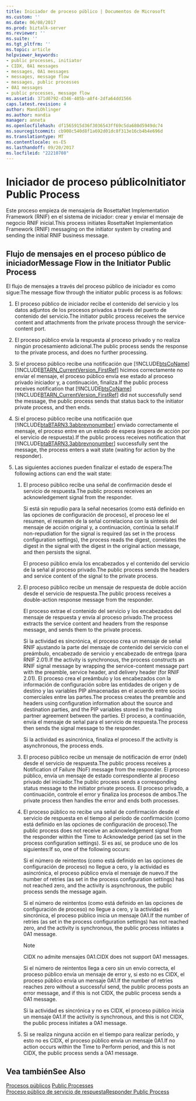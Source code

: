 ```yaml
---
title: Iniciador de proceso público | Documentos de Microsoft
ms.custom: ''
ms.date: 06/08/2017
ms.prod: biztalk-server
ms.reviewer: ''
ms.suite: ''
ms.tgt_pltfrm: ''
ms.topic: article
helpviewer_keywords:
- public processes, initiator
- CIDX, 0A1 messages
- messages, 0A1 messages
- messages, message flow
- messages, public processes
- 0A1 messages
- public processes, message flow
ms.assetid: 371d0792-d346-405b-a8f4-2dfa64dd1566
caps.latest.revision: 4
author: MandiOhlinger
ms.author: mandia
manager: anneta
ms.openlocfilehash: df1565915d36f3036543ff69c5da680d5949dc74
ms.sourcegitcommit: cb908c540d8f1a692d01dc8f313e16cb4b4e696d
ms.translationtype: MT
ms.contentlocale: es-ES
ms.lasthandoff: 09/20/2017
ms.locfileid: "22210708"
---
```

# <a name="initiator-public-process"></a><span data-ttu-id="c63d3-102">Iniciador de proceso público</span><span class="sxs-lookup"><span data-stu-id="c63d3-102">Initiator Public Process</span></span>
<span data-ttu-id="c63d3-103">Este proceso empieza de mensajería de RosettaNet Implementation Framework (RNIF) en el sistema de iniciador: crear y enviar el mensaje de negocio RNIF inicial.</span><span class="sxs-lookup"><span data-stu-id="c63d3-103">This process initiates RosettaNet Implementation Framework (RNIF) messaging on the initiator system by creating and sending the initial RNIF business message.</span></span>  
  
## <a name="message-flow-in-the-initiator-public-process"></a><span data-ttu-id="c63d3-104">Flujo de mensajes en el proceso público de iniciador</span><span class="sxs-lookup"><span data-stu-id="c63d3-104">Message Flow in the Initiator Public Process</span></span>  
 <span data-ttu-id="c63d3-105">El flujo de mensajes a través del proceso público de iniciador es como sigue:</span><span class="sxs-lookup"><span data-stu-id="c63d3-105">The message flow through the initiator public process is as follows:</span></span>  
  
1.  <span data-ttu-id="c63d3-106">El proceso público de iniciador recibe el contenido del servicio y los datos adjuntos de los procesos privados a través del puerto de contenido del servicio.</span><span class="sxs-lookup"><span data-stu-id="c63d3-106">The initiator public process receives the service content and attachments from the private process through the service-content port.</span></span>  
  
2.  <span data-ttu-id="c63d3-107">El proceso público envía la respuesta al proceso privado y no realiza ningún procesamiento adicional.</span><span class="sxs-lookup"><span data-stu-id="c63d3-107">The public process sends the response to the private process, and does no further processing.</span></span>  
  
3.  <span data-ttu-id="c63d3-108">Si el proceso público recibe una notificación que [!INCLUDE[btsCoName](../../includes/btsconame-md.md)] [!INCLUDE[BTARN_CurrentVersion_FirstRef](../../includes/btarn-currentversion-firstref-md.md)] hicimos correctamente no enviar el mensaje, el proceso público envía ese estado al proceso privado iniciador y, a continuación, finaliza.</span><span class="sxs-lookup"><span data-stu-id="c63d3-108">If the public process receives notification that [!INCLUDE[btsCoName](../../includes/btsconame-md.md)][!INCLUDE[BTARN_CurrentVersion_FirstRef](../../includes/btarn-currentversion-firstref-md.md)] did not successfully send the message, the public process sends that status back to the initiator private process, and then ends.</span></span>  
  
4.  <span data-ttu-id="c63d3-109">Si el proceso público recibe una notificación que [!INCLUDE[btaBTARN3.3abbrevnonumber](../../includes/btabtarn3-3abbrevnonumber-md.md)] enviado correctamente el mensaje, el proceso entre en un estado de espera (espera de acción por el servicio de respuesta).</span><span class="sxs-lookup"><span data-stu-id="c63d3-109">If the public process receives notification that [!INCLUDE[btaBTARN3.3abbrevnonumber](../../includes/btabtarn3-3abbrevnonumber-md.md)] successfully sent the message, the process enters a wait state (waiting for action by the responder).</span></span>  
  
5.  <span data-ttu-id="c63d3-110">Las siguientes acciones pueden finalizar el estado de espera:</span><span class="sxs-lookup"><span data-stu-id="c63d3-110">The following actions can end the wait state:</span></span>  
  
    1.  <span data-ttu-id="c63d3-111">El proceso público recibe una señal de confirmación desde el servicio de respuesta.</span><span class="sxs-lookup"><span data-stu-id="c63d3-111">The public process receives an acknowledgement signal from the responder.</span></span>  
  
         <span data-ttu-id="c63d3-112">Si está sin repudio para la señal necesarios (como está definido en las opciones de configuración de proceso), el proceso lee el resumen, el resumen de la señal correlaciona con la síntesis del mensaje de acción original y, a continuación, continúa la señal.</span><span class="sxs-lookup"><span data-stu-id="c63d3-112">If non-repudiation for the signal is required (as set in the process configuration settings), the process reads the digest, correlates the digest in the signal with the digest in the original action message, and then persists the signal.</span></span>  
  
         <span data-ttu-id="c63d3-113">El proceso público envía los encabezados y el contenido del servicio de la señal al proceso privado.</span><span class="sxs-lookup"><span data-stu-id="c63d3-113">The public process sends the headers and service content of the signal to the private process.</span></span>  
  
    2.  <span data-ttu-id="c63d3-114">El proceso público recibe un mensaje de respuesta de doble acción desde el servicio de respuesta.</span><span class="sxs-lookup"><span data-stu-id="c63d3-114">The public process receives a double-action response message from the responder.</span></span>  
  
         <span data-ttu-id="c63d3-115">El proceso extrae el contenido del servicio y los encabezados del mensaje de respuesta y envía al proceso privado.</span><span class="sxs-lookup"><span data-stu-id="c63d3-115">The process extracts the service content and headers from the response message, and sends them to the private process.</span></span>  
  
         <span data-ttu-id="c63d3-116">Si la actividad es sincrónica, el proceso crea un mensaje de señal RNIF ajustando la parte del mensaje de contenido del servicio con el preámbulo, encabezado de servicio y encabezado de entrega (para RNIF 2.01).</span><span class="sxs-lookup"><span data-stu-id="c63d3-116">If the activity is synchronous, the process constructs an RNIF signal message by wrapping the service-content message part with the preamble, service header, and delivery header (for RNIF 2.01).</span></span> <span data-ttu-id="c63d3-117">El proceso crea el preámbulo y los encabezados con la información de configuración sobre las entidades de origen y de destino y las variables PIP almacenadas en el acuerdo entre socios comerciales entre las partes.</span><span class="sxs-lookup"><span data-stu-id="c63d3-117">The process creates the preamble and headers using configuration information about the source and destination parties, and the PIP variables stored in the trading partner agreement between the parties.</span></span> <span data-ttu-id="c63d3-118">El proceso, a continuación, envía el mensaje de señal para el servicio de respuesta.</span><span class="sxs-lookup"><span data-stu-id="c63d3-118">The process then sends the signal message to the responder.</span></span>  
  
         <span data-ttu-id="c63d3-119">Si la actividad es asincrónica, finaliza el proceso.</span><span class="sxs-lookup"><span data-stu-id="c63d3-119">If the activity is asynchronous, the process ends.</span></span>  
  
    3.  <span data-ttu-id="c63d3-120">El proceso público recibe un mensaje de notificación de error (ndel) desde el servicio de respuesta.</span><span class="sxs-lookup"><span data-stu-id="c63d3-120">The public process receives a Notification of Failure (NoF) message from the responder.</span></span> <span data-ttu-id="c63d3-121">El proceso público, envía un mensaje de estado correspondiente al proceso privado del iniciador.</span><span class="sxs-lookup"><span data-stu-id="c63d3-121">The public process sends a corresponding status message to the initiator private process.</span></span> <span data-ttu-id="c63d3-122">El proceso privado, a continuación, controle el error y finaliza los procesos de ambos.</span><span class="sxs-lookup"><span data-stu-id="c63d3-122">The private process then handles the error and ends both processes.</span></span>  
  
    4.  <span data-ttu-id="c63d3-123">El proceso público no recibe una señal de confirmación desde el servicio de respuesta en el tiempo al período de confirmación (como está definido en las opciones de configuración de proceso).</span><span class="sxs-lookup"><span data-stu-id="c63d3-123">The public process does not receive an acknowledgement signal from the responder within the Time to Acknowledge period (as set in the process configuration settings).</span></span> <span data-ttu-id="c63d3-124">Si es así, se produce uno de los siguientes:</span><span class="sxs-lookup"><span data-stu-id="c63d3-124">If so, one of the following occurs:</span></span>  
  
         <span data-ttu-id="c63d3-125">Si el número de reintentos (como está definido en las opciones de configuración de proceso) no llegue a cero, y la actividad es asincrónica, el proceso público envía el mensaje de nuevo.</span><span class="sxs-lookup"><span data-stu-id="c63d3-125">If the number of retries (as set in the process configuration settings) has not reached zero, and the activity is asynchronous, the public process sends the message again.</span></span>  
  
         <span data-ttu-id="c63d3-126">Si el número de reintentos (como está definido en las opciones de configuración de proceso) no llegue a cero, y la actividad es sincrónica, el proceso público inicia un mensaje 0A1.</span><span class="sxs-lookup"><span data-stu-id="c63d3-126">If the number of retries (as set in the process configuration settings) has not reached zero, and the activity is synchronous, the public process initiates a 0A1 message.</span></span>  
  
        > [!NOTE]
        >  <span data-ttu-id="c63d3-127">CIDX no admite mensajes 0A1.</span><span class="sxs-lookup"><span data-stu-id="c63d3-127">CIDX does not support 0A1 messages.</span></span>  
  
         <span data-ttu-id="c63d3-128">Si el número de reintentos llega a cero sin un envío correcta, el proceso público envía un mensaje de error y, si esto no es CIDX, el proceso público envía un mensaje 0A1.</span><span class="sxs-lookup"><span data-stu-id="c63d3-128">If the number of retries reaches zero without a successful send, the public process posts an error message, and if this is not CIDX, the public process sends a 0A1 message.</span></span>  
  
         <span data-ttu-id="c63d3-129">Si la actividad es sincrónica y no es CIDX, el proceso público inicia un mensaje 0A1.</span><span class="sxs-lookup"><span data-stu-id="c63d3-129">If the activity is synchronous, and this is not CIDX, the public process initiates a 0A1 message.</span></span>  
  
    5.  <span data-ttu-id="c63d3-130">Si se realiza ninguna acción en el tiempo para realizar período, y esto no es CIDX, el proceso público envía un mensaje 0A1.</span><span class="sxs-lookup"><span data-stu-id="c63d3-130">If no action occurs within the Time to Perform period, and this is not CIDX, the public process sends a 0A1 message.</span></span>  
  
## <a name="see-also"></a><span data-ttu-id="c63d3-131">Vea también</span><span class="sxs-lookup"><span data-stu-id="c63d3-131">See Also</span></span>  
 <span data-ttu-id="c63d3-132">[Procesos públicos](../../adapters-and-accelerators/accelerator-rosettanet/public-processes.md) </span><span class="sxs-lookup"><span data-stu-id="c63d3-132">[Public Processes](../../adapters-and-accelerators/accelerator-rosettanet/public-processes.md) </span></span>  
 [<span data-ttu-id="c63d3-133">Proceso público de servicio de respuesta</span><span class="sxs-lookup"><span data-stu-id="c63d3-133">Responder Public Process</span></span>](../../adapters-and-accelerators/accelerator-rosettanet/responder-public-process.md)
